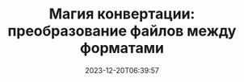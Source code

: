 ---
############################# Static ##########################
layout: "family"
date: 2023-12-20T06:39:57
draft: false

product: "Conversion"
product_tag: "conversion"

############################# Head ############################
head_title: "API конвертера файлов | Локальный API и онлайн-сервис"
head_description: "Конвертируйте файлы Word, PDF, Excel, PowerPoint или изображения легко и бесплатно"

############################# Header ##########################
title: "Магия конвертации: преобразование файлов между форматами"
description: |
  Без труда конвертируйте документы из различных исходных форматов в разные целевые форматы. Наслаждайтесь широким спектром поддерживаемых конверсий без дополнительного программного обеспечения, такого как MS Office, Apache Open Office, Adobe Acrobat Reader и других.

  Загружайте документы из различных источников, включая файлы, потоки, URL-адреса, серверы FTP, Amazon S3, Azure Blob Storage и другие.

  Используйте любой тип кэш-хранилища, такой как Amazon S3, Dropbox, Google Диск, Windows Azure, Redis или другие, реализуя необходимые интерфейсы.

############################# Platforms ############################
supported_platforms:
  enable: true  
  head_title: "Выберите свою платформу"
  title: "Поддерживаемые платформы"
  description: "Библиотека GroupDocs.Conversion поддерживает следующие операционные системы и фреймворки"
  details_link_title: "Узнать больше"
  items:
    # supported_platforms loop
    - title: ".NET"
      description: "GroupDocs.Conversion for .NET"
      color: "blue"
      tag: "net"
      link: "/conversion/net/"
      features_link: "https://docs.groupdocs.com/conversion/net/system-requirements/"
      features:
        # features loop
        - content: ".NET Framework 4.6.2+  <br>  .NET Core 3.1  <br>  .NET 6+"
          rows: "3"
        # features loop
        - content: "Windows, Linux"
          rows: "1"
        # features loop
        - content: "3K+ пар конвертации"
          rows: "1"        
    
    # supported_platforms loop
    - title: "Java"
      description: "GroupDocs.Conversion for Java"
      color: "red"
      tag: "java"
      link: "/conversion/java/"
      features_link: "https://docs.groupdocs.com/conversion/java/system-requirements/"
      features:
        # features loop
        - content: "J2SE 8.0 (1.8)+"
          rows: "3"
        # features loop
        - content:  "Windows, Linux, macOS"
          rows: "1"       
        # features loop
        - content: "3K+ пар конвертации"
          rows: "1"        

    # supported_platforms loop
    - title: "Node.js"
      description: "GroupDocs.Conversion for Node.js"
      color: "green"
      tag: "nodejs-java"
      link: "/conversion/nodejs-java/"
      features_link: "https://docs.groupdocs.com/conversion/nodejs-java/system-requirements/"
      features:
        # features loop
        - content: "Node.js 16+  <br>  and J2SE 8.0 (1.8)+"
          rows: "3"
        # features loop
        - content:  "Windows, Linux, macOS"
          rows: "1"
        # features loop
        - content:  "3K+ пар конвертации"
          rows: "1"


############################# Features ############################

features:
  enable: true
  title: "Набор функций GroupDocs.Conversion"
  description: "API для конвертации файлов между несколькими типами, такими как HTML, PDF, Word, Excel, PNG и многие другие без стороннего программного обеспечения."

  items:
    # feature loop
    - icon: "convert"
      title: "Конвертация документов и изображений"
      content: "Преобразуйте файлы из разных источников в различные целевые форматы."

    # feature loop
    - icon: "password"
      title: "Открытие защищенных документов"
      content: "Укажите пароль для открытия зашифрованных документов."

    # feature loop
    - icon: "load"
      title: "Загрузка файлов откуда угодно"
      content: "Загружайте документы из различных файлов, URL-адресов, серверов FTP, Amazon S3 и других."
    
    # feature loop
    - icon: "settings"
      title: "Управление настройками вывода"
      content: "Поворачивайте и переупорядочивайте страницы, указывайте, следует ли воспроизводить заметки и комментарии."


############################# Code samples ############################
code_samples:
  enable: true
  title: "Примеры кода GroupDocs.Conversion"
  description: "Некоторые примеры типичных операций GroupDocs.Conversion на C#, Java, TypeScript"
  items:
    # code sample loop
    - title: "Преобразование PDF в DOCX в несколько строк кода"
      content: |
       С помощью GroupDocs.Conversion вы можете легко преобразовать файл PDF в DOCX - все, что вам нужно, это несколько строк кода. Это также не требует стороннего программного обеспечения, такого как Microsoft Word или Adobe Acrobat. Вот пример того, как это можно сделать:
      samples:
        - language: "C#"
          color: "blue"
          content: |
            ```csharp {style=abap}   
            // Загрузить исходный файл PDF
            using (var converter = new GroupDocs.Conversion.Converter("sample.pdf"))
            {
                // Установить параметры конвертации для формата DOCX
                var options = new WordProcessingConvertOptions();
                // Преобразовать в формат DOCX
                converter.Convert("converted.docx", options);
            }
            ```
        - language: "Java"
          color: "red"
          content: |
            ```java {style=abap}   
            import com.groupdocs.conversion.Converter;
            import com.groupdocs.conversion.options.convert.WordProcessingConvertOptions;
            ...
            // Загрузить исходный файл PDF
            Converter converter = new Converter("sample.pdf");
            // Установить параметры конвертации для формата DOCX
            WordProcessingConvertOptions options = new WordProcessingConvertOptions();
            // Преобразовать в формат DOCX
            converter.convert("converted.docx", options);
            ```
        - language: "TypeScript"
          color: "green"
          content: |
            ```javascript {style=abap}  
            // Загрузить исходный файл PDF
            const converter = new groupdocs.conversion.Converter("sample.pdf");
            // Установить параметры конвертации для формата DOCX
            const options = new groupdocs.conversion.WordProcessingConvertOptions();
            // Преобразовать в формат DOCX
            converter.convert("converted.docx", options);
            ```


############################# Formats ############################
formats:
  enable: true
  title:  "Поддерживается более 60 форматов файлов"
  description: "GroupDocs.Conversion поддерживает операции с наиболее популярными [форматами файлов](https://docs.groupdocs.com/conversion/net/supported-file-formats/)."


############################# Metrics ############################

metrics:
  enable: true
  title: "Глубокие метрики и статистические аналитика"
  description: "Погрузитесь в детальный анализ наших ключевых показателей, предоставляющий комплексные метрики и статистические аналитические данные о наших достижениях, влиянии и росте."

  items:
    # metrics loop
    - number: "3K+"
      title: "Поддерживаемые пары конверсии"
      content: "Легко конвертируйте файлы по тысячам поддерживаемых пар - Microsoft Office, PDF, изображения, видео, аудио и базы данных. Предоставьте пользователям возможность легко преобразовывать различные типы файлов для гибкости и удобства."
    # metrics loop
    - number: "1.0M"
      title: "Загрузки NuGet"
      content: "Присоединяйтесь к нашим удовлетворенным пользователям, которые выбрали наш пакет NuGet. Наше решение стало надежным и широко принятым ресурсом в сообществе разработчиков, обеспечивая беспроблемную интеграцию и ценные функциональные возможности для бесчисленных проектов."

    # metrics loop
    - number: "10+"
      title: "Библиотеки"
      content: "Наш продукт включает более 10 библиотек, предлагающих расширенные функции для оптимизации производительности. Эти библиотеки разработаны для удовлетворения различных потребностей разработки с непревзойденными возможностями."
    
    # metrics loop
    - number: "100+"
      title: "Довольные клиенты"
      content: "Основываясь на качестве, наш продукт завоевал доверие более 100 довольных клиентов, полагающихся на его надежные возможности и стабильную производительность. Найдите успех и эффективность с нашим инновационным решением."


############################# Customers ############################
# logo size X1 => 170:70  X2 => 340 : 140

customers:
  enable: true
  title: "Наши довольные клиенты"
  description: "Библиотеки GroupDocs используются всемирно известными и известными брендами по всему миру."

  items:
    # customers loop
    - title: "BenQ Corporation"
      logo: "benq"
    # customers loop
    - title: "Nasdaq Stock Market"
      logo: "nasdaq"
    # customers loop
    - title: "AT&T Inc."
      logo: "att"
    # customers loop
    - title: "AstraZeneca"
      logo: "astrazeneca"
    # customers loop
    - title: "Central Bank of Argentina"
      logo: "argentinacentralbank"
    # customers loop
    - title: "Roche Holding AG"
      logo: "roche"
    # customers loop
    - title: "Capita"
      logo: "capita"
    # customers loop
    - title: "Axa S.A."
      logo: "axa"
    # customers loop
    - title: "Instructure Inc."
      logo: "instructure"
     # customers loop
    - title: "Wipro"
      logo: "wipro"



############################# Actions ############################

actions:
  enable: true
  title: "Готовы начать?"
  description: "Попробуйте функции GroupDocs.Conversion бесплатно или запросите лицензию"

  items:
    #  loop
    - title: ".NET"
      link: "/conversion/net/"
      color: "blue"
        #  loop
    - title: "Java"
      link: "/conversion/java/"
      color: "red"
        #  loop
    - title: "Node.js"
      link: "/conversion/nodejs-java/"
      color: "green"


############################# Faq ############################

faq:
  enable: true
  title: "Часто задаваемые вопросы"
  description: "Найдите ответы на часто задаваемые вопросы в нашем разделе FAQ, чтобы быстро решить свои вопросы и заботы."

  items:
    #  loop
    - question: "Могу ли я оценить продукты GroupDocs перед покупкой?"
      answer: |
        Да! У всех продуктов GroupDocs есть бесплатная пробная версия без риска. Мы настоятельно рекомендуем разработчикам загружать и пробовать наши API перед покупкой, чтобы убедиться, что они полностью соответствуют вашим потребностям.
    #  loop
    - question: "Проводит ли GroupDocs демонстрации продуктов?"
      answer: |
        Нет, наша основная задача - наши API и создание наиболее функциональных и стабильных продуктов. Мы предлагаем полностью функциональные бесплатные пробные версии в виде [временной лицензии](https://purchase.groupdocs.com/temporary-license/), чтобы вы могли протестировать продукт самостоятельно.
    #  loop
    - question: "Где я могу скачать продукт?"
      answer: |
        Все продукты доступны для загрузки на [веб-сайте](https://releases.groupdocs.com). Мы не отправляем физические копии нашего программного обеспечения по почте.    
    #  loop
    - question: "Лицензии разработчика GroupDocs предназначены для одного пользователя или для именованного пользователя?"
      answer: |
        Лицензии разработчика GroupDocs предназначены для одного пользователя, а не для именованного пользователя. Мы понимаем, что состав членов кодировочной команды может меняться со временем, и что обновлять лицензии при этом не всегда удобно.
    #  loop
    - question: "Нужна ли отдельная лицензия для нашего сборочного или CI (Continuous Integration) сервера?"
      answer: |
        Нет, мы рады, что клиенты используют продукты GroupDocs на одном сервере для создания решений без дополнительной оплаты. Эта установка не должна использоваться для обхода условий лицензионного соглашения с GroupDocs и должна уважать любые ограничения на перераспределение или местоположение, установленные вашей приобретенной лицензией.

############################# Cloud ############################

cloud_links:
  enable: true
  title: "GroupDocs.Conversion решения с малым количеством кода"
  description: "Ускорьте конвертацию документов или изображений в любом типе приложения с нашим облачным REST API"

  items:
    #  loop
    - icon: "groupdocs_conversion-for-curl"
      title: "GroupDocs.Conversion Cloud for cURL"
      link: "https://products.groupdocs.cloud/conversion/curl"
      content: "Используйте RESTful cURL API для конвертации различных форматов файлов, включая Microsoft Office, PDF, Email, Project, HTML и многие другие, внутри ваших приложений."

    #  loop
    - icon: "groupdocs_conversion-for-net"
      title: "GroupDocs.Conversion Cloud for .NET"
      link: "https://products.groupdocs.cloud/conversion/net"
      content: "Используйте .NET REST API для конвертации Microsoft Office, PDF, Email, Project, HTML и различных общих форматов файлов на любой платформе с помощью Cloud SDK."
    #  loop
    - icon: "groupdocs_conversion-for-java"
      title: "GroupDocs.Conversion Cloud for Java"
      link: "https://products.groupdocs.cloud/conversion/java"
      content: "Расширьте возможности вашего облачного приложения Java с помощью расширенных функций конвертации документов, доступных на любой платформе, способной делать вызовы API REST."

############################# Apps ############################

app_links:
  enable: true
  title: "Приложения NoCode GroupDocs.Conversion"
  description: "Онлайн-приложение, позволяющее конвертировать более 100 популярных форматов файлов в браузере"

  items:
    #  loop
    - icon: "groupdocs_conversion-app"
      title: "GroupDocs.Conversion <br> Total"
      link: "https://products.groupdocs.app/conversion/total"
      content: "Легко конвертируйте более сотен форматов в PDF, XLSX, DOCX, XPS, HTML и многое другое с легкостью."

    #  loop
    - icon: "groupdocs_words-app"
      title:  "GroupDocs.Conversion <br> DOC to XLS"
      link: "https://products.groupdocs.app/conversion/doc-to-xls"
      content: "Бесплатное онлайн-приложение для преобразования DOC в формат XLS непосредственно из вашего веб-браузера."

    #  loop
    - icon: "groupdocs_pdf-app"
      title:  "GroupDocs.Conversion <br> PDF to DOCX"
      link: "https://products.groupdocs.app/conversion/pdf-to-docx"
      content: "Легко конвертируйте ваши документы PDF в формат Word (DOCX), загрузив их через наш удобный интерфейс."
    

---